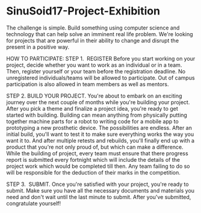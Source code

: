 # SinuSoid17-Project-Exhibition

The challenge is simple. Build something using computer science and technology that can help solve an imminent real life problem. We're looking for projects that are powerful in their ability to change and disrupt the present in a positive way. 

HOW TO PARTICIPATE:
STEP 1.  REGISTER
Before you start working on your project, decide whether you want to work as an individual or in a team. Then, register yourself or your team before the registration deadline. No unregistered individuals/teams will be allowed to participate. Out of campus participation is also allowed in team members as well as mentors. 

STEP 2. BUILD YOUR PROJECT.
You're about to embark on an exciting journey over the next couple of months while you're building your project. After you pick a theme and finalize a project idea, you're ready to get started with building. Building can mean anything from physically putting together machine parts for a robot to writing code for a mobile app to prototyping a new prosthetic device. The possibilities are endless. After an initial build, you'll want to test it to make sure everything works the way you want it to. And after multiple retests and rebuilds, you'll finally end up with a product that you're not only proud of, but which can make a difference. 
While the building of project, every team must ensure that there progress report is submitted every fortnight which will include the details of the project work which would be completed till then. Any team failing to do so will be responsible for the deduction of their marks in the competition.

STEP 3.  SUBMIT.
Once you're satisfied with your project, you're ready to submit. Make sure you have all the necessary documents and materials you need and don't wait until the last minute to submit. After you've submitted, congratulate yourself!
